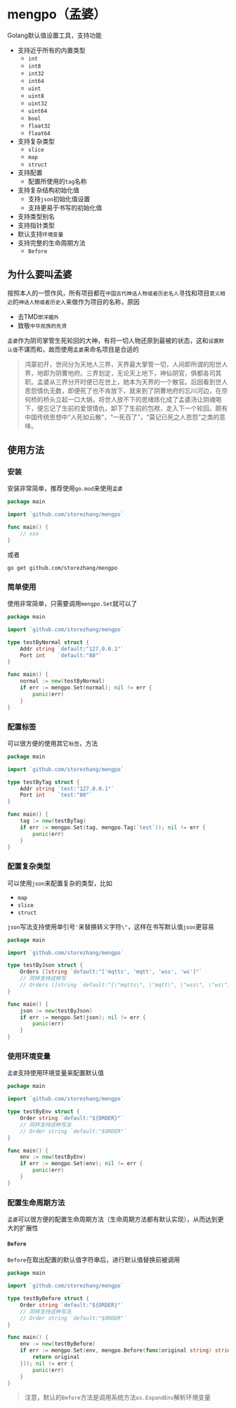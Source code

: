 # mengpo（孟婆）

Golang默认值设置工具，支持功能

- 支持近乎所有的内置类型
    - `int`
    - `int8`
    - `int32`
    - `int64`
    - `uint`
    - `uint8`
    - `uint32`
    - `uint64`
    - `bool`
    - `float32`
    - `float64`
- 支持复杂类型
    - `slice`
    - `map`
    - `struct`
- 支持配置
    - 配置所使用的`tag`名称
- 支持复杂结构初始化值
    - 支持`json`初始化值设置
    - 支持更易于书写的初始化值
- 支持类型别名
- 支持指针类型
- 默认支持`环境变量`
- 支持完整的生命周期方法
    - `Before`

## 为什么要叫孟婆

按照本人的一惯作风，所有项目都在`中国古代神话人物或者历史名人`寻找和项目`意义相近`的`神话人物或者历史人`来做作为项目的名称，原因

- 去TMD`崇洋媚外`
- 致敬`中华民族的先贤`

`孟婆`作为阴司掌管生死轮回的大神，有将一切人物还原到最被的状态，这和`设置默认值`不谋而和，故而使用`孟婆`来命名项目是合适的
> 鸿蒙初开，世间分为天地人三界，天界最大掌管一切，人间即所谓的阳世人界，地即为阴曹地府。三界划定，无论天上地下，神仙阴官，俱都各司其职。孟婆从三界分开时便已在世上，她本为天界的一个散官。后因看到世人恩怨情仇无数，即便死了也不肯放下，就来到了阴曹地府的忘川河边，在奈何桥的桥头立起一口大锅，将世人放不下的思绪炼化成了孟婆汤让阴魂喝下，便忘记了生前的爱恨情仇，卸下了生前的包袱，走入下一个轮回。颇有中国传统思想中“人死如云散”，“一死百了”，“莫记已死之人恩怨”之类的意味。

## 使用方法

### 安装

安装非常简单，推荐使用`go.mod`来使用`孟婆`

```go
package main

import `github.com/storezhang/mengpo`

func main() {
    // xxx
}
```

或者

```shell
go get github.com/storezhang/mengpo
```

### 简单使用

使用非常简单，只需要调用`mengpo.Set`就可以了

```go
package main

import `github.com/storezhang/mengpo`

type testByNormal struct {
    Addr string `default:"127.0.0.1"`
    Port int    `default:"80"`
}

func main() {
    normal := new(testByNormal)
    if err := mengpo.Set(normal); nil != err {
        panic(err)
    }
}
```

### 配置标签

可以很方便的使用其它`标签`，方法

```go
package main

import `github.com/storezhang/mengpo`

type testByTag struct {
    Addr string `test:"127.0.0.1"`
    Port int    `test:"80"`
}

func main() {
    tag := new(testByTag)
    if err := mengpo.Set(tag, mengpo.Tag(`test`)); nil != err {
        panic(err)
    }
}
```

### 配置复杂类型

可以使用`json`来配置复杂的类型，比如

- `map`
- `slice`
- `struct`

`json`写法支持使用单引号`'`来替换转义字符`\"`，这样在书写默认值`json`更容易

```go
package main

import `github.com/storezhang/mengpo`

type testByJson struct {
    Orders []string `default:"['mqtts', 'mqtt', 'wss', 'ws']"`
    // 同样支持这样写
    // Orders []string `default:"[\"mqtts\", \"mqtt\", \"wss\", \"ws\"]"`
}

func main() {
    json := new(testByJson)
    if err := mengpo.Set(json); nil != err {
        panic(err)
    }
}
```

### 使用环境变量

`孟婆`支持使用环境变量来配置默认值

```go
package main

import `github.com/storezhang/mengpo`

type testByEnv struct {
    Order string `default:"${ORDER}"`
    // 同样支持这种写法
    // Order string `default:"$ORDER"`
}

func main() {
    env := new(testByEnv)
    if err := mengpo.Set(env); nil != err {
        panic(err)
    }
}
```

### 配置生命周期方法

`孟婆`可以很方便的配置生命周期方法（生命周期方法都有默认实现），从而达到更大的扩展性

#### `Before`

`Before`在取出配置的默认值字符串后，进行默认值替换前被调用

```go
package main

import `github.com/storezhang/mengpo`

type testByBefore struct {
    Order string `default:"${ORDER}"`
    // 同样支持这种写法
    // Order string `default:"$ORDER"`
}

func main() {
    env := new(testByBefore)
    if err := mengpo.Set(env, mengpo.Before(func(original string) string {
        return original
    })); nil != err {
        panic(err)
    }
}
```

> 注意，默认的`Before`方法是调用系统方法`os.ExpandEnv`解析环境变量
